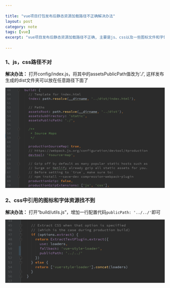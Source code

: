 ```yaml
---

title: "vue项目打包发布后静态资源加载路径不正确解决办法"
layout: post
category: note
tags: [vue]
excerpt: "vue项目发布后静态资源加载路径不正确, 主要是js、css以及一些图标文件和字体文件加载不到"

---
```


### 1、js，css路径不对

__解决办法：__ 打开config/index.js，将其中的assetsPublicPath值改为’./’, 这样发布生成的dist文件夹可以放在任意路径下面了

![Alt text](/images/posts/201901/lALPDgQ9qd1FpMDNArfNBFA_1104_695.png)

### 2、css中引用的图标和字体资源找不到

__解决办法：__ 打开“build/utils.js”，增加一行配置代码`publicPath: '../../'`即可

![Alt text](/images/posts/201901/lALPDgQ9qd1GzijNAZrNBAw_1036_410.png)